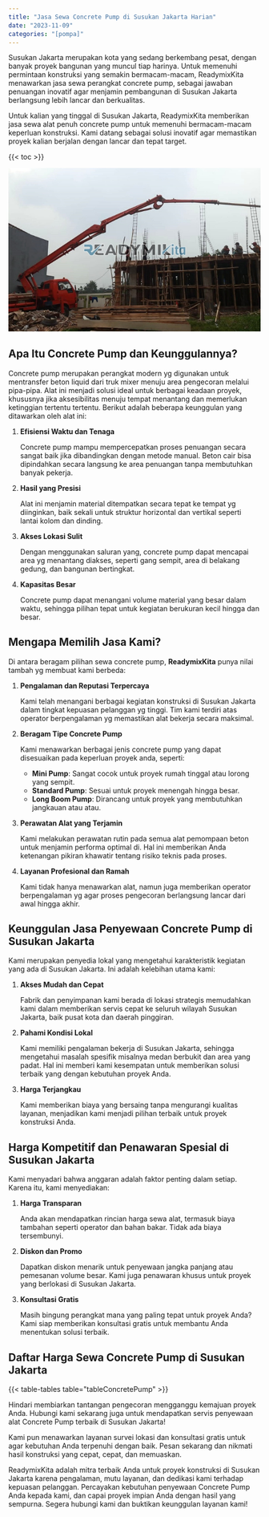 ```yaml
---
title: "Jasa Sewa Concrete Pump di Susukan Jakarta Harian"
date: "2023-11-09"
categories: "[pompa]"
---
```


Susukan Jakarta merupakan kota yang sedang berkembang pesat, dengan banyak proyek bangunan yang muncul tiap harinya. Untuk memenuhi permintaan konstruksi yang semakin bermacam-macam, ReadymixKita menawarkan jasa sewa perangkat concrete pump, sebagai jawaban penuangan inovatif agar menjamin pembangunan di Susukan Jakarta berlangsung lebih lancar dan berkualitas.

Untuk kalian yang tinggal di Susukan Jakarta, ReadymixKita memberikan jasa sewa alat penuh concrete pump untuk memenuhi bermacam-macam keperluan konstruksi. Kami datang sebagai solusi inovatif agar memastikan proyek kalian berjalan dengan lancar dan tepat target.

{{< toc >}}

![Jasa Sewa Concrete Pump di Susukan Jakarta Harian](/images/pompa/sewa-pompa-19.jpg)

## Apa Itu Concrete Pump dan Keunggulannya?

Concrete pump merupakan perangkat modern yg digunakan untuk mentransfer beton liquid dari truk mixer menuju area pengecoran melalui pipa-pipa. Alat ini menjadi solusi ideal untuk berbagai keadaan proyek, khususnya jika aksesibilitas menuju tempat menantang dan memerlukan ketinggian tertentu tertentu. Berikut adalah beberapa keunggulan yang ditawarkan oleh alat ini:

1. **Efisiensi Waktu dan Tenaga**

   Concrete pump mampu mempercepatkan proses penuangan secara sangat baik jika dibandingkan dengan metode manual. Beton cair bisa dipindahkan secara langsung ke area penuangan tanpa membutuhkan banyak pekerja.

2. **Hasil yang Presisi**

   Alat ini menjamin material ditempatkan secara tepat ke tempat yg diinginkan, baik sekali untuk struktur horizontal dan vertikal seperti lantai kolom dan dinding.

3. **Akses Lokasi Sulit**

   Dengan menggunakan saluran yang, concrete pump dapat mencapai area yg menantang diakses, seperti gang sempit, area di belakang gedung, dan bangunan bertingkat.

4. **Kapasitas Besar**

   Concrete pump dapat menangani volume material yang besar dalam waktu, sehingga pilihan tepat untuk kegiatan berukuran kecil hingga dan besar.

## Mengapa Memilih Jasa Kami?

Di antara beragam pilihan sewa concrete pump, **ReadymixKita** punya nilai tambah yg membuat kami berbeda:

1. **Pengalaman dan Reputasi Terpercaya**

   Kami telah menangani berbagai kegiatan konstruksi di Susukan Jakarta dalam tingkat kepuasan pelanggan yg tinggi. Tim kami terdiri atas operator berpengalaman yg memastikan alat bekerja secara maksimal.

2. **Beragam Tipe Concrete Pump**

   Kami menawarkan berbagai jenis concrete pump yang dapat disesuaikan pada keperluan proyek anda, seperti:
   - **Mini Pump**: Sangat cocok untuk proyek rumah tinggal atau lorong yang sempit.
   - **Standard Pump**: Sesuai untuk proyek menengah hingga besar.
   - **Long Boom Pump**: Dirancang untuk proyek yang membutuhkan jangkauan atau atau.

3. **Perawatan Alat yang Terjamin**

   Kami melakukan perawatan rutin pada semua alat pemompaan beton untuk menjamin performa optimal di. Hal ini memberikan Anda ketenangan pikiran khawatir tentang risiko teknis pada proses.

4. **Layanan Profesional dan Ramah**

   Kami tidak hanya menawarkan alat, namun juga memberikan operator berpengalaman yg agar proses pengecoran berlangsung lancar dari awal hingga akhir.

## Keunggulan Jasa Penyewaan Concrete Pump di Susukan Jakarta

Kami merupakan penyedia lokal yang mengetahui karakteristik kegiatan yang ada di Susukan Jakarta. Ini adalah kelebihan utama kami:

1. **Akses Mudah dan Cepat**

   Fabrik dan penyimpanan kami berada di lokasi strategis memudahkan kami dalam memberikan servis cepat ke seluruh wilayah Susukan Jakarta, baik pusat kota dan daerah pinggiran.

2. **Pahami Kondisi Lokal**

   Kami memiliki pengalaman bekerja di Susukan Jakarta, sehingga mengetahui masalah spesifik misalnya medan berbukit dan area yang padat. Hal ini memberi kami kesempatan untuk memberikan solusi terbaik yang dengan kebutuhan proyek Anda.

3. **Harga Terjangkau**

   Kami memberikan biaya yang bersaing tanpa mengurangi kualitas layanan, menjadikan kami menjadi pilihan terbaik untuk proyek konstruksi Anda.

## Harga Kompetitif dan Penawaran Spesial di Susukan Jakarta

Kami menyadari bahwa anggaran adalah faktor penting dalam setiap. Karena itu, kami menyediakan:

1. **Harga Transparan**

   Anda akan mendapatkan rincian harga sewa alat, termasuk biaya tambahan seperti operator dan bahan bakar. Tidak ada biaya tersembunyi.

2. **Diskon dan Promo**

   Dapatkan diskon menarik untuk penyewaan jangka panjang atau pemesanan volume besar. Kami juga penawaran khusus untuk proyek yang berlokasi di Susukan Jakarta.

3. **Konsultasi Gratis**

   Masih bingung perangkat mana yang paling tepat untuk proyek Anda? Kami siap memberikan konsultasi gratis untuk membantu Anda menentukan solusi terbaik.

## Daftar Harga Sewa Concrete Pump di Susukan Jakarta

{{< table-tables table="tableConcretePump" >}}

Hindari membiarkan tantangan pengecoran mengganggu kemajuan proyek Anda. Hubungi kami sekarang juga untuk mendapatkan servis penyewaan alat Concrete Pump terbaik di Susukan Jakarta!

Kami pun menawarkan layanan survei lokasi dan konsultasi gratis untuk agar kebutuhan Anda terpenuhi dengan baik. Pesan sekarang dan nikmati hasil konstruksi yang cepat, cepat, dan memuaskan.

ReadymixKita adalah mitra terbaik Anda untuk proyek konstruksi di Susukan Jakarta karena pengalaman, mutu layanan, dan dedikasi kami terhadap kepuasan pelanggan. Percayakan kebutuhan penyewaan Concrete Pump Anda kepada kami, dan capai proyek impian Anda dengan hasil yang sempurna. Segera hubungi kami dan buktikan keunggulan layanan kami!